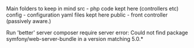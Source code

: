 Main folders to keep in mind 
src - php code kept here (controllers etc)
config - configuration yaml files kept here
public - front controller (passively aware.)

Run 'better' server
composer require server
error:
 Could not find package symfony/web-server-bundle in a version matching 5.0.*
 
 

